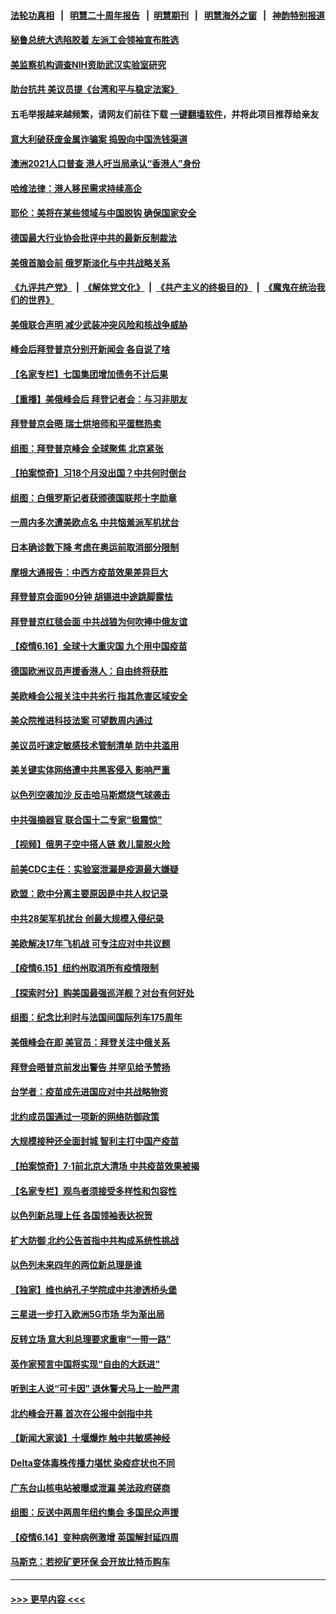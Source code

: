 #### [法轮功真相](https://github.com/gfw-breaker/truth/blob/master/README.md?t=0) &nbsp;&nbsp;|&nbsp;&nbsp; [明慧二十周年报告](https://github.com/gfw-breaker/mh-reports/blob/master/README.md?t=0) &nbsp;&nbsp;|&nbsp;&nbsp;[明慧期刊](https://github.com/gfw-breaker/mh-qikan) &nbsp;&nbsp;|&nbsp;&nbsp; [明慧海外之窗](https://github.com/gfw-breaker/mh-news/blob/master/README.md?t=0) &nbsp;&nbsp;|&nbsp;&nbsp; [神韵特别报道](https://github.com/gfw-breaker/mh-news/blob/master/shenyun.md?t=0)
#### [秘鲁总统大选陷胶着 左派工会领袖宣布胜选](../pages/nsc418/n13027398.md?t=06171652) 
#### [美监察机构调查NIH资助武汉实验室研究](../pages/nsc418/n13027392.md?t=06171652) 
#### [助台抗共 美议员提《台湾和平与稳定法案》](../pages/nsc418/n13027538.md?t=06171652) 
#### 五毛举报越来越频繁，请网友们前往下载 [一键翻墙软件](https://github.com/gfw-breaker/ssr-accounts)，并将此项目推荐给亲友
#### [意大利破获废金属诈骗案 捣毁向中国洗钱渠道](../pages/nsc418/n13027121.md?t=06171652) 
#### [澳洲2021人口普查 港人吁当局承认“香港人”身份](../pages/nsc418/n13027303.md?t=06171652) 
#### [哈维法律：港人移民需求持续高企](../pages/nsc418/n13027259.md?t=06171652) 
#### [耶伦：美将在某些领域与中国脱钩 确保国家安全](../pages/nsc418/n13026947.md?t=06171652) 
#### [德国最大行业协会批评中共的最新反制裁法](../pages/nsc418/n13026730.md?t=06171652) 
#### [美俄首脑会前 俄罗斯淡化与中共战略关系](../pages/nsc418/n13026509.md?t=06171652) 
#### [《九评共产党》](https://github.com/begood0513/9ping.md/blob/master/README.md) &nbsp;|&nbsp; [《解体党文化》](../../../../jtdwh.md/blob/master/README.md)  &nbsp;|&nbsp; [《共产主义的终极目的》](../../../../gczydzjmd.md/blob/master/README.md) &nbsp;|&nbsp; [《魔鬼在统治我们的世界》](../../../../mgztzwmdsj.md/blob/master/README.md) 
#### [美俄联合声明 减少武装冲突风险和核战争威胁](../pages/nsc418/n13026817.md?t=06171652) 
#### [峰会后拜登普京分别开新闻会 各自说了啥](../pages/nsc418/n13026825.md?t=06171652) 
#### [【名家专栏】七国集团增加债务不计后果](../pages/nsc418/n13026045.md?t=06171652) 
#### [【重播】美俄峰会后 拜登记者会：与习非朋友](../pages/nsc418/n13026695.md?t=06171652) 
#### [拜登普京会晤 瑞士烘培师和平蛋糕热卖](../pages/nsc418/n13026712.md?t=06171652) 
#### [组图：拜登普京峰会 全球聚焦 北京紧张](../pages/nsc418/n13026522.md?t=06171652) 
#### [【拍案惊奇】习18个月没出国？中共何时倒台](../pages/nsc418/n13025110.md?t=06171652) 
#### [组图：白俄罗斯记者获颁德国联邦十字勋章](../pages/nsc418/n13026102.md?t=06171652) 
#### [一周内多次遭美欧点名 中共恼羞派军机扰台](../pages/nsc418/n13026528.md?t=06171652) 
#### [日本确诊数下降 考虑在奥运前取消部分限制](../pages/nsc418/n13026300.md?t=06171652) 
#### [摩根大通报告：中西方疫苗效果差异巨大](../pages/nsc418/n13026356.md?t=06171652) 
#### [拜登普京会面90分钟 胡锡进中途跳脚露怯](../pages/nsc418/n13026450.md?t=06171652) 
#### [拜登普京红毯会面 中共战狼为何吹捧中俄友谊](../pages/nsc418/n13026200.md?t=06171652) 
#### [【疫情6.16】全球十大重灾国 九个用中国疫苗](../pages/nsc418/n13025692.md?t=06171652) 
#### [德国欧洲议员声援香港人：自由终将获胜](../pages/nsc418/n13025597.md?t=06171652) 
#### [美欧峰会公报关注中共劣行 指其危害区域安全](../pages/nsc418/n13025656.md?t=06171652) 
#### [美众院推进科技法案 可望数周内通过](../pages/nsc418/n13025350.md?t=06171652) 
#### [美议员吁速定敏感技术管制清单 防中共滥用](../pages/nsc418/n13024937.md?t=06171652) 
#### [美关键实体网络遭中共黑客侵入 影响严重](../pages/nsc418/n13024625.md?t=06171652) 
#### [以色列空袭加沙 反击哈马斯燃烧气球袭击](../pages/nsc418/n13024718.md?t=06171652) 
#### [中共强摘器官 联合国十二专家“极震惊”](../pages/nsc418/n13024313.md?t=06171652) 
#### [【视频】俄男子空中搭人链 救儿童脱火险](../pages/nsc418/n13024084.md?t=06171652) 
#### [前美CDC主任：实验室泄漏是疫源最大嫌疑](../pages/nsc418/n13024130.md?t=06171652) 
#### [欧盟：欧中分离主要原因是中共人权记录](../pages/nsc418/n13023933.md?t=06171652) 
#### [中共28架军机扰台 创最大规模入侵纪录](../pages/nsc418/n13023780.md?t=06171652) 
#### [美欧解决17年飞机战 可专注应对中共议题](../pages/nsc418/n13023516.md?t=06171652) 
#### [【疫情6.15】纽约州取消所有疫情限制](../pages/nsc418/n13023125.md?t=06171652) 
#### [【探索时分】购美国最强巡洋舰？对台有何好处](../pages/nsc418/n13021908.md?t=06171652) 
#### [组图：纪念比利时与法国间国际列车175周年](../pages/nsc418/n13022917.md?t=06171652) 
#### [美俄峰会在即 美官员：拜登关注中俄关系](../pages/nsc418/n13022891.md?t=06171652) 
#### [拜登会晤普京前发出警告 并罕见给予赞扬](../pages/nsc418/n13022468.md?t=06171652) 
#### [台学者：疫苗成先进国应对中共战略物资](../pages/nsc418/n13022441.md?t=06171652) 
#### [北约成员国通过一项新的网络防御政策](../pages/nsc418/n13022233.md?t=06171652) 
#### [大规模接种还全面封城 智利主打中国产疫苗](../pages/nsc418/n13022053.md?t=06171652) 
#### [【拍案惊奇】7‧1前北京大清场 中共疫苗效果被揭](../pages/nsc418/n13020472.md?t=06171652) 
#### [【名家专栏】观鸟者须接受多样性和包容性](../pages/nsc418/n13021151.md?t=06171652) 
#### [以色列新总理上任 各国领袖表达祝贺](../pages/nsc418/n13021838.md?t=06171652) 
#### [扩大防御 北约公告首指中共构成系统性挑战](../pages/nsc418/n13021758.md?t=06171652) 
#### [以色列未来四年的两位新总理是谁](../pages/nsc418/n13021459.md?t=06171652) 
#### [【独家】维也纳孔子学院成中共渗透桥头堡](../pages/nsc418/n12990081.md?t=06171652) 
#### [三星进一步打入欧洲5G市场 华为渐出局](../pages/nsc418/n13021536.md?t=06171652) 
#### [反转立场 意大利总理要求重审“一带一路”](../pages/nsc418/n13021413.md?t=06171652) 
#### [英作家预言中国将实现“自由的大跃进”](../pages/nsc418/n13021279.md?t=06171652) 
#### [听到主人说“可卡因” 退休警犬马上一脸严肃](../pages/nsc418/n13020801.md?t=06171652) 
#### [北约峰会开幕 首次在公报中剑指中共](../pages/nsc418/n13021423.md?t=06171652) 
#### [【新闻大家谈】十堰爆炸 触中共敏感神经](../pages/nsc418/n13021116.md?t=06171652) 
#### [Delta变体毒株传播力堪忧 染疫症状也不同](../pages/nsc418/n13021222.md?t=06171652) 
#### [广东台山核电站被曝或泄漏 美法政府磋商](../pages/nsc418/n13021195.md?t=06171652) 
#### [组图：反送中两周年纽约集会 多国民众声援](../pages/nsc418/n13020943.md?t=06171652) 
#### [【疫情6.14】变种病例激增 英国解封延四周](../pages/nsc418/n13020806.md?t=06171652) 
#### [马斯克：若挖矿更环保 会开放比特币购车](../pages/nsc418/n13020807.md?t=06171652) 

----
#### [ >>> 更早内容 <<< ](../indexes/nsc418-earlier.md)
